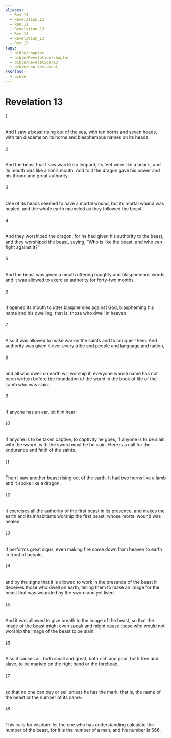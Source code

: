 ```yaml
---
aliases:
  - Rev 13
  - Revelation.13
  - Rev.13
  - Revelation-13
  - Rev-13
  - Revelation_13
  - Rev_13
tags:
  - bible/chapter
  - bible/Revelation/chapter
  - bible/Revelation/13
  - bible/new testament
cssclass:
  - bible
---
```


# Revelation 13

###### 1
And I saw a beast rising out of the sea, with ten horns and seven heads, with ten diadems on its horns and blasphemous names on its heads.
###### 2
And the beast that I saw was like a leopard; its feet were like a bear’s, and its mouth was like a lion’s mouth. And to it the dragon gave his power and his throne and great authority.
###### 3
One of its heads seemed to have a mortal wound, but its mortal wound was healed, and the whole earth marveled as they followed the beast.
###### 4
And they worshiped the dragon, for he had given his authority to the beast, and they worshiped the beast, saying, “Who is like the beast, and who can fight against it?”
###### 5
And the beast was given a mouth uttering haughty and blasphemous words, and it was allowed to exercise authority for forty-two months.
###### 6
It opened its mouth to utter blasphemies against God, blaspheming his name and his dwelling, that is, those who dwell in heaven.
###### 7
Also it was allowed to make war on the saints and to conquer them. And authority was given it over every tribe and people and language and nation,
###### 8
and all who dwell on earth will worship it, everyone whose name has not been written before the foundation of the world in the book of life of the Lamb who was slain.
###### 9
If anyone has an ear, let him hear:
###### 10
If anyone is to be taken captive, to captivity he goes;   if anyone is to be slain with the sword, with the sword must he be slain.   Here is a call for the endurance and faith of the saints.
###### 11
Then I saw another beast rising out of the earth. It had two horns like a lamb and it spoke like a dragon.
###### 12
It exercises all the authority of the first beast in its presence, and makes the earth and its inhabitants worship the first beast, whose mortal wound was healed.
###### 13
It performs great signs, even making fire come down from heaven to earth in front of people,
###### 14
and by the signs that it is allowed to work in the presence of the beast it deceives those who dwell on earth, telling them to make an image for the beast that was wounded by the sword and yet lived.
###### 15
And it was allowed to give breath to the image of the beast, so that the image of the beast might even speak and might cause those who would not worship the image of the beast to be slain.
###### 16
Also it causes all, both small and great, both rich and poor, both free and slave,  to be marked on the right hand or the forehead,
###### 17
so that no one can buy or sell unless he has the mark, that is, the name of the beast or the number of its name.
###### 18
This calls for wisdom: let the one who has understanding calculate the number of the beast, for it is the number of a man, and his number is 666.


